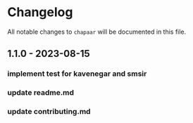 # Changelog

All notable changes to `chapaar` will be documented in this file.

## 1.1.0 - 2023-08-15

### implement test for kavenegar and smsir

### update readme.md

### update contributing.md
